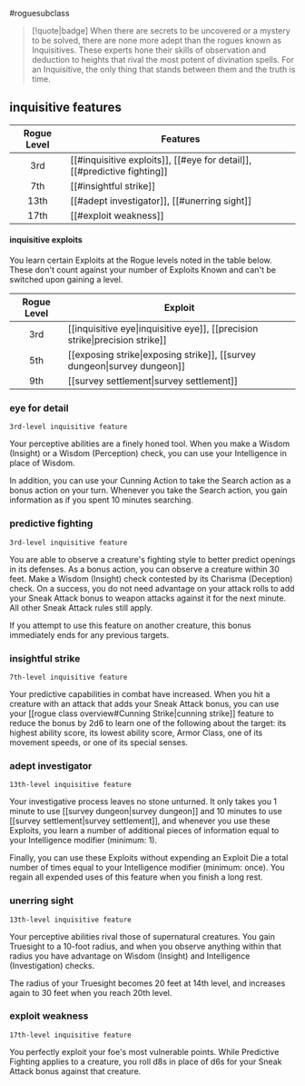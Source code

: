 #roguesubclass

> [!quote|badge] 
> When there are secrets to be uncovered or a mystery to be solved, there are none more adept than the rogues known as Inquisitives. These experts hone their skills of observation and deduction to heights that rival the most potent of divination spells. For an Inquisitive, the only thing that stands between them and the truth is time.
## inquisitive features
| **Rogue Level** | **Features**                                                             |
| :-------------: | ------------------------------------------------------------------------ |
|       3rd       | [[#inquisitive exploits]], [[#eye for detail]], [[#predictive fighting]] |
|       7th       | [[#insightful strike]]                                                   |
|      13th       | [[#adept investigator]], [[#unerring sight]]                             |
|      17th       | [[#exploit weakness]]                                                    |
#### inquisitive exploits
You learn certain Exploits at the Rogue levels noted in the table below. These don't count against your number of Exploits Known and can't be switched upon gaining a level.

| **Rogue Level** | **Exploit**                                                                                                    |
| :-------------: | -------------------------------------------------------------------------------------------------------------- |
|       3rd       | [[inquisitive eye\|inquisitive eye]], [[precision strike\|precision strike]] |
|       5th       | [[exposing strike\|exposing strike]], [[survey dungeon\|survey dungeon]]     |
|       9th       | [[survey settlement\|survey settlement]]                                                      |

### eye for detail
`3rd-level inquisitive feature`

Your perceptive abilities are a finely honed tool. When you make a Wisdom (Insight) or a Wisdom (Perception) check, you can use your Intelligence in place of Wisdom.

In addition, you can use your Cunning Action to take the Search action as a bonus action on your turn. Whenever you take the Search action, you gain information as if you spent 10 minutes searching.
### predictive fighting
`3rd-level inquisitive feature`

You are able to observe a creature's fighting style to better predict openings in its defenses. As a bonus action, you can observe a creature within 30 feet. Make a Wisdom (Insight) check contested by its Charisma (Deception) check. On a success, you do not need advantage on your attack rolls to add your Sneak Attack bonus to weapon attacks against it for the next minute. All other Sneak Attack rules still apply.

If you attempt to use this feature on another creature, this bonus immediately ends for any previous targets.
### insightful strike
`7th-level inquisitive feature`

Your predictive capabilities in combat have increased. When you hit a creature with an attack that adds your Sneak Attack bonus, you can use your [[rogue class overview#Cunning Strike|cunning strike]] feature to reduce the bonus by 2d6 to learn one of the following about the target: its highest ability score, its lowest ability score, Armor Class, one of its movement speeds, or one of its special senses.
### adept investigator
`13th-level inquisitive feature`

Your investigative process leaves no stone unturned. It only takes you 1 minute to use [[survey dungeon|survey dungeon]] and 10 minutes to use [[survey settlement|survey settlement]], and whenever you use these Exploits, you learn a number of additional pieces of information equal to your Intelligence modifier (minimum: 1).

Finally, you can use these Exploits without expending an Exploit Die a total number of times equal to your Intelligence modifier (minimum: once). You regain all expended uses of this feature when you finish a long rest.
### unerring sight
`13th-level inquisitive feature`

Your perceptive abilities rival those of supernatural creatures. You gain Truesight to a 10-foot radius, and when you observe anything within that radius you have advantage on Wisdom (Insight) and Intelligence (Investigation) checks.

The radius of your Truesight becomes 20 feet at 14th level, and increases again to 30 feet when you reach 20th level.
### exploit weakness
`17th-level inquisitive feature`

You perfectly exploit your foe's most vulnerable points. While Predictive Fighting applies to a creature, you roll d8s in place of d6s for your Sneak Attack bonus against that creature.
